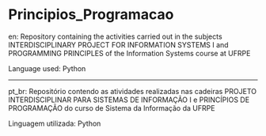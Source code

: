 # Principios_Programacao

en:
Repository containing the activities carried out in the subjects INTERDISCIPLINARY PROJECT FOR INFORMATION SYSTEMS I and PROGRAMMING PRINCIPLES of the Information Systems course at UFRPE

Language used: Python

------------------------------------------------------------------------------------------------------------------------------------------------------------------------------------------

pt_br:
Repositório contendo as atividades realizadas nas cadeiras PROJETO INTERDISCIPLINAR PARA SISTEMAS DE INFORMAÇÃO I e PRINCÍPIOS DE PROGRAMAÇÃO do curso de Sistema da Informação da UFRPE

Linguagem utilizada: Python
